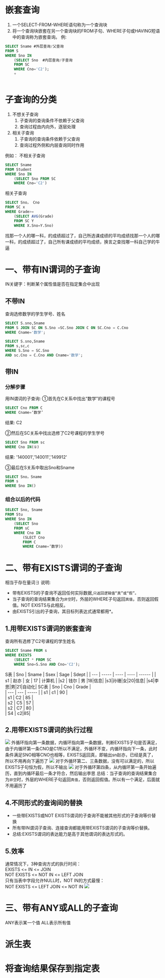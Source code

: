# 嵌套查询
1. 一个SELECT-FROM-WHERE语句称为一个查询块
2. 将一个查询块嵌套在另一个查询块的FROM子句、WHERE子句或HAVING短语中的查询称为嵌套查询。
例:
```sql
SELECT Sname #外层查询/父查询
FROM S
WHERE Sno IN
	(SELECT Sno  #内层查询/子查询
	FROM SC
	WHERE Cno='C2');
	+
	
```

# 子查询的分类
1. 不想关子查询
	1. 子查询的查询条件不依赖于父查询
	2. 查询过程由内向外，逐层处理
2. 相关子查询
	1. 子查询的查询条件依赖于父查询
	2. 查询过程外侧和内层查询同时作用

例如：
不相关子查询
```sql
SELECT Sname
FROM Student
WHERE Sno IN
	(SELECT Sno FROM SC
	WHERE Cno='C2')
```

相关子查询
```sql
SELECT Sno， Cno 
FROM SC x
WHERE Grade>=
	(SELECT AVG(Grade)
	FROM SC Y
	WHERE X.Sno=Y.Sno)
```
找那一个人的哪一科，的成绩超过了，自己所选课成绩的平均成绩找那一个人的哪一科，的成绩超过了，自己所有课成绩的平均成绩，换言之查找哪一科自己学的牛逼

# 一、带有IN谓词的子查询
IN关键字：判断某个属性值是否在指定集合中出现
## 不带IN
查询选修数学的学生学号、姓名
```sql
SELECT S.sno,Sname
FROM S JOIN SC ON S.Sno =SC.Sno JOIN C ON SC.Cno = C.Cno
WHERE Cname='数学';

SELECT S.sno,Sname
FROM s,sc,c
WHERE S.Sno = SC.Sno
AND sc.Cno = C.Cno AND Cname='数学';
```
## 带IN
### 分解步骤
用IN谓词的子查询:
①首先在C关系中找出“数学”的课程号
```sql
SELECT Cno FROM C
WHERE Cname=‘数学’
```
结果: C2

②然后在SC关系中找出选修了C2号课程的学生学号
```sql
SELECT Sno FROM sc
WHERE Cno IN(①)
```
结果:
'140001','140011','149912'


③最后在S关系中取出Sno和Sname
```sql
SELECT Sno，Sname 
FROM s 
WHERE Sno IN()
```

### 组合以后的代码
```sql
SELECT Sno, Sname
FROM Stu
WHERE Sno IN
	(SELECT Sno 
	FROM sC
	WHERE Cno IN
		(SLECT Cno
		FROM C
		WHERE Cname=‘数学))
```

# 二、带有EXISTS谓词的子查询
相当于存在量词∃
说明:
+ 带有EXISTS的子查询不返回任何实际数据,`只返回逻辑值“真”或“假”。`
+ 当子查询的查询结果集合为`非空`时，外层的WHERE子句返回`真值`，否则返回假值。NOT EXISTS与此相反。
+ 由EXISTS引出的子查询，其目标列表达式通常都用*。

## 1.用带EXISTS谓词的嵌套查询
查询所有选修了C2号课程的学生姓名
```sql
SELECT Sname FROM s
WHERE EXISTS
	(SELECT * FROM SC
	WHERE Sno=S.Sno AND Cno='C2');
```
S表
| Sno | Sname | Ssex | Sage | Sdept  | 
| --- | ----- | ---- | ---- | ------ | 
| s1  | 赵亦  | 女   | 17   | 计算机 |
 |s2  | 钱尔 | 男  |18|信息|
|s3|孙珊|女|20|信息|
|s4|李思|男|21|自动化|
SC表
| Sno | Cno | Grade |    
| --- | --- | ----- | 
| s1  | c1  | 90    |    
| s1  | C2  | 85    |     
| s2  | C5  | 57    |     
| s2  | C7  | 80    |  
| S4   | c2|85|
## 2.用带EXISTS谓词的执行过程
![](https://tuchuang-1309886987.cos.ap-beijing.myqcloud.com/20220414102127.png)
外循环指向第一条数据，内循环指向第一条数据，判断EXISTS子句是否满足，由于内循环第一条CNO是C1所以不满足，外循环不变，内循环指向下一条，此时条件满足SNO相等CNO也相等，EXISTS返回真，即输出sn赵亦，已经是真了，所以不用再向下遍历了
![](https://tuchuang-1309886987.cos.ap-beijing.myqcloud.com/20220414102504.png)
对于外循环第二、三条数据，没有可以满足的，所以EXISTS子句恒为假，所以不输出
![](https://tuchuang-1309886987.cos.ap-beijing.myqcloud.com/20220414102611.png)
对于外循环第四条，从内循环第一条开始遍历，直到内循环最后一条才符合，然后输出李思
总结：当子查询的查询结果集合为`非空`时，外层的WHERE子句返回`真值`，否则返回假值。所以有一个满足，后面就不用遍历了

## 4.不同形式的查询间的替换
+ 一些带EXISTS或NOT EXISTS谓词的子查询不能被其他形式的子查询等价替换
+ 所有带IN谓词子查询、连接查询都能用带EXISTS谓词的子查询等价替换。
+ 总结:EXISTS谓词的表达能力是高于其他谓词的表达形式的。

## 5.效率
通常情况下，3种查询方式的执行时间：  
EXISTS <= IN <= JOIN  
NOT EXISTS <= NOT IN <= LEFT JOIN  
只有当表中字段允许NULL时，NOT IN的方式最慢：  
NOT EXISTS <= LEFT JOIN <= NOT IN
![](https://tuchuang-1309886987.cos.ap-beijing.myqcloud.com/20220414103732.png)


# 三、带有ANY或ALL的子查询
ANY表示某一个值
ALL表示所有值




# 派生表

# 将查询结果保存到指定表

